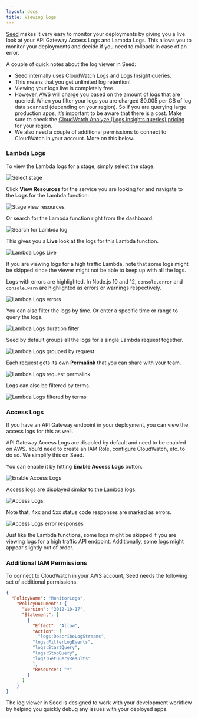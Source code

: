 ```yaml
---
layout: docs
title: Viewing Logs
---
```


[Seed](/) makes it very easy to monitor your deployments by giving you a live look at your API Gateway Access Logs and Lambda Logs. This allows you to monitor your deployments and decide if you need to rollback in case of an error.

A couple of quick notes about the log viewer in Seed:

- Seed internally uses CloudWatch Logs and Logs Insight queries.
- This means that you get unlimited log retention!
- Viewing your logs live is completely free.
- However, AWS will charge you based on the amount of logs that are queried. When you filter your logs you are charged $0.005 per GB of log data scanned (depending on your region). So if you are querying large production apps, it’s important to be aware that there is a cost. Make sure to check the [CloudWatch Analyze (Logs Insights queries) pricing](https://aws.amazon.com/cloudwatch/pricing/) for your region.
- We also need a couple of additional permissions to connect to CloudWatch in your account. More on this below.

### Lambda Logs

To view the Lambda logs for a stage, simply select the stage.

![Select stage](/assets/docs/viewing-logs/select-stage.png)

Click **View Resources** for the service you are looking for and navigate to the **Logs** for the Lambda function.

![Stage view resources](/assets/docs/viewing-logs/stage-view-resources.png)

Or search for the Lambda function right from the dashboard.

![Search for Lambda log](/assets/docs/viewing-logs/search-for-lambda-log.png)

This gives you a **Live** look at the logs for this Lambda function.

![Lambda Logs Live](/assets/docs/viewing-logs/lambda-logs-live.png)

If you are viewing logs for a high traffic Lambda, note that some logs might be skipped since the viewer might not be able to keep up with all the logs.

Logs with errors are highlighted. In Node.js 10 and 12, `console.error` and `console.warn` are highlighted as errors or warnings respectively. 

![Lambda Logs errors](/assets/docs/viewing-logs/lambda-logs-errors.png)

You can also filter the logs by time. Or enter a specific time or range to query the logs.

![Lambda Logs duration filter](/assets/docs/viewing-logs/lambda-logs-duration-filter.png)

Seed by default groups all the logs for a single Lambda request together.

![Lambda Logs grouped by request](/assets/docs/viewing-logs/lambda-logs-grouped-by-request.png)

Each request gets its own **Permalink** that you can share with your team.

![Lambda Logs request permalink](/assets/docs/viewing-logs/lambda-logs-request-permalink.png)

Logs can also be filtered by terms.

![Lambda Logs filtered by terms](/assets/docs/viewing-logs/lambda-logs-filtered-by-terms.png)

### Access Logs

If you have an API Gateway endpoint in your deployment, you can view the access logs for this as well.

API Gateway Access Logs are disabled by default and need to be enabled on AWS. You'd need to create an IAM Role, configure CloudWatch, etc. to do so. We simplify this on Seed.

You can enable it by hitting **Enable Access Logs** button.

![Enable Access Logs](/assets/docs/viewing-logs/enable-access-logs.png)

Access logs are displayed similar to the Lambda logs. 

![Access Logs](/assets/docs/viewing-logs/access-logs.png)

Note that, 4xx and 5xx status code responses are marked as errors.

![Access Logs error responses](/assets/docs/viewing-logs/access-logs-error-responses.png)

Just like the Lambda functions, some logs might be skipped if you are viewing logs for a high traffic API endpoint. Additionally, some logs might appear slightly out of order.

### Additional IAM Permissions

To connect to CloudWatch in your AWS account, Seed needs the following set of additional permissions.
  
``` json
{
  "PolicyName": "MonitorLogs",
    "PolicyDocument": {
      "Version": "2012-10-17",
      "Statement": [
        {
          "Effect": "Allow",
          "Action": [
            "logs:DescribeLogStreams",
          "logs:FilterLogEvents",
          "logs:StartQuery",
          "logs:StopQuery",
          "logs:GetQueryResults"
          ],
          "Resource": "*"
        }
      ]
    }
}
```

The log viewer in Seed is designed to work with your development workflow by helping you quickly debug any issues with your deployed apps.
